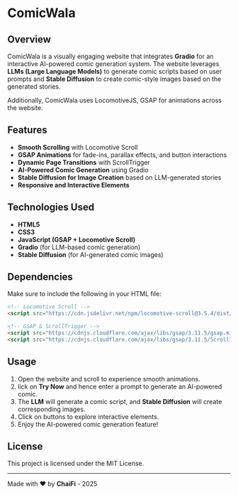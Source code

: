 # ComicWala

## Overview
ComicWala is a visually engaging website that integrates **Gradio** for an interactive AI-powered comic generation system. The website leverages **LLMs (Large Language Models)** to generate comic scripts based on user prompts and **Stable Diffusion** to create comic-style images based on the generated stories.

Additionally, ComicWala uses LocomotiveJS, GSAP for animations across the website.

## Features
- **Smooth Scrolling** with Locomotive Scroll
- **GSAP Animations** for fade-ins, parallax effects, and button interactions
- **Dynamic Page Transitions** with ScrollTrigger
- **AI-Powered Comic Generation** using Gradio
- **Stable Diffusion for Image Creation** based on LLM-generated stories
- **Responsive and Interactive Elements**

## Technologies Used
- **HTML5**
- **CSS3**
- **JavaScript (GSAP + Locomotive Scroll)**
- **Gradio** (for LLM-based comic generation)
- **Stable Diffusion** (for AI-generated comic images)

## Dependencies
Make sure to include the following in your HTML file:
```html
<!-- Locomotive Scroll -->
<script src="https://cdn.jsdelivr.net/npm/locomotive-scroll@3.5.4/dist/locomotive-scroll.js"></script>

<!-- GSAP & ScrollTrigger -->
<script src="https://cdnjs.cloudflare.com/ajax/libs/gsap/3.11.5/gsap.min.js"></script>
<script src="https://cdnjs.cloudflare.com/ajax/libs/gsap/3.11.5/ScrollTrigger.min.js"></script>
```

## Usage
1. Open the website and scroll to experience smooth animations.
2. lick on **Try Now** and hence enter a prompt to generate an AI-powered comic.
3. The **LLM** will generate a comic script, and **Stable Diffusion** will create corresponding images.
4. Click on buttons to explore interactive elements.
5. Enjoy the AI-powered comic generation feature!

## License
This project is licensed under the MIT License.

---
Made with ❤️ by **ChaiFi** - 2025
